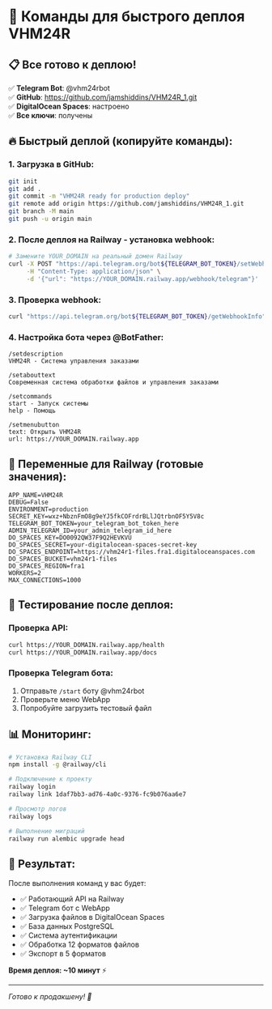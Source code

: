 # 🚀 Команды для быстрого деплоя VHM24R

## 📋 Все готово к деплою!

✅ **Telegram Bot**: @vhm24rbot  
✅ **GitHub**: https://github.com/jamshiddins/VHM24R_1.git  
✅ **DigitalOcean Spaces**: настроено  
✅ **Все ключи**: получены  

## 🔥 Быстрый деплой (копируйте команды):

### 1. Загрузка в GitHub:
```bash
git init
git add .
git commit -m "VHM24R ready for production deploy"
git remote add origin https://github.com/jamshiddins/VHM24R_1.git
git branch -M main
git push -u origin main
```

### 2. После деплоя на Railway - установка webhook:
```bash
# Замените YOUR_DOMAIN на реальный домен Railway
curl -X POST "https://api.telegram.org/bot${TELEGRAM_BOT_TOKEN}/setWebhook" \
     -H "Content-Type: application/json" \
     -d '{"url": "https://YOUR_DOMAIN.railway.app/webhook/telegram"}'
```

### 3. Проверка webhook:
```bash
curl "https://api.telegram.org/bot${TELEGRAM_BOT_TOKEN}/getWebhookInfo"
```

### 4. Настройка бота через @BotFather:
```
/setdescription
VHM24R - Система управления заказами

/setabouttext  
Современная система обработки файлов и управления заказами

/setcommands
start - Запуск системы
help - Помощь

/setmenubutton
text: Открыть VHM24R
url: https://YOUR_DOMAIN.railway.app
```

## 🔧 Переменные для Railway (готовые значения):

```env
APP_NAME=VHM24R
DEBUG=False
ENVIRONMENT=production
SECRET_KEY=wxz+NbznFmO8g9eYJ5fkCOFrdrBLlJQtrbnOF5Y5V8c
TELEGRAM_BOT_TOKEN=your_telegram_bot_token_here
ADMIN_TELEGRAM_ID=your_admin_telegram_id_here
DO_SPACES_KEY=DO0092QW37F9Q2HEVKVU
DO_SPACES_SECRET=your-digitalocean-spaces-secret-key
DO_SPACES_ENDPOINT=https://vhm24r1-files.fra1.digitaloceanspaces.com
DO_SPACES_BUCKET=vhm24r1-files
DO_SPACES_REGION=fra1
WORKERS=2
MAX_CONNECTIONS=1000
```

## 🧪 Тестирование после деплоя:

### Проверка API:
```bash
curl https://YOUR_DOMAIN.railway.app/health
curl https://YOUR_DOMAIN.railway.app/docs
```

### Проверка Telegram бота:
1. Отправьте `/start` боту @vhm24rbot
2. Проверьте меню WebApp
3. Попробуйте загрузить тестовый файл

## 📊 Мониторинг:
```bash
# Установка Railway CLI
npm install -g @railway/cli

# Подключение к проекту
railway login
railway link 1daf7bb3-ad76-4a0c-9376-fc9b076aa6e7

# Просмотр логов
railway logs

# Выполнение миграций
railway run alembic upgrade head
```

## 🎯 Результат:

После выполнения команд у вас будет:
- ✅ Работающий API на Railway
- ✅ Telegram бот с WebApp
- ✅ Загрузка файлов в DigitalOcean Spaces
- ✅ База данных PostgreSQL
- ✅ Система аутентификации
- ✅ Обработка 12 форматов файлов
- ✅ Экспорт в 5 форматов

**Время деплоя: ~10 минут** ⚡

---

*Готово к продакшену! 🚀*
